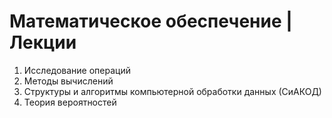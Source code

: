 # Математическое обеспечение | Лекции

1. Исследование операций
2. Методы вычислений
3. Структуры и алгоритмы компьютерной обработки данных (СиАКОД)
4. Теория вероятностей
